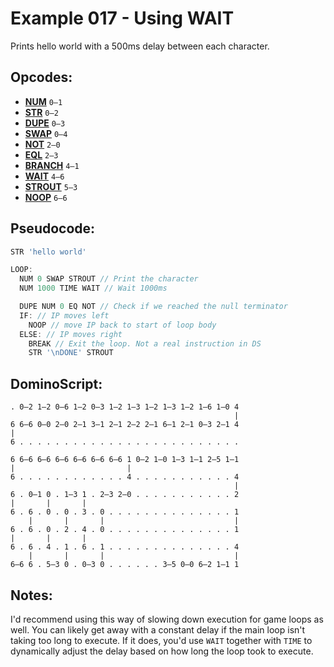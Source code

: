 Example 017 - Using WAIT
=======================================

Prints hello world with a 500ms delay between each character.

## Opcodes:
- [**NUM**](../readme.md#num) `0—1`
- [**STR**](../readme.md#str) `0—2`
- [**DUPE**](../readme.md#dupe) `0—3`
- [**SWAP**](../readme.md#swap) `0—4`
- [**NOT**](../readme.md#not) `2—0`
- [**EQL**](../readme.md#eql) `2—3`
- [**BRANCH**](../readme.md#branch) `4—1`
- [**WAIT**](../readme.md#wait) `4—6`
- [**STROUT**](../readme.md#strout) `5—3`
- [**NOOP**](../readme.md#noop) `6—6`

## Pseudocode:
```js
STR 'hello world'

LOOP:
  NUM 0 SWAP STROUT // Print the character
  NUM 1000 TIME WAIT // Wait 1000ms

  DUPE NUM 0 EQ NOT // Check if we reached the null terminator
  IF: // IP moves left
    NOOP // move IP back to start of loop body
  ELSE: // IP moves right
    BREAK // Exit the loop. Not a real instruction in DS
    STR '\nDONE' STROUT
```

## DominoScript:
```
. 0—2 1—2 0—6 1—2 0—3 1—2 1—3 1—2 1—3 1—2 1—6 1—0 4
                                                  |
6 6—6 0—0 2—0 2—1 3—1 2—1 2—2 2—1 6—1 2—1 0—3 2—1 4
|                                                  
6 . . . . . . . . . . . . . . . . . . . . . . . . .
                                                   
6 6—6 6—6 6—6 6—6 6—6 6—6 1 0—2 1—0 1—3 1—1 2—5 1—1
|                         |                        
6 . . . . . . . . . . . . 4 . . . . . . . . . . . 4
                                                  |
6 . 0—1 0 . 1—3 1 . 2—3 2—0 . . . . . . . . . . . 2
|       |       |                                  
6 . 6 . 0 . 0 . 3 . 0 . . . . . . . . . . . . . . 1
    |       |       |                             |
6 . 6 . 0 . 2 . 4 . 0 . . . . . . . . . . . . . . 1
|       |       |                                  
6 . 6 . 4 . 1 . 6 . 1 . . . . . . . . . . . . . . 4
    |       |       |                             |
6—6 6 . 5—3 0 . 0—3 0 . . . . . . 3—5 0—0 6—2 1—1 1
```

## Notes:

I'd recommend using this way of slowing down execution for game loops as well. You can likely get away with a constant delay if the main loop isn't taking too long to execute. If it does, you'd use `WAIT` together with `TIME` to dynamically adjust the delay based on how long the loop took to execute.

